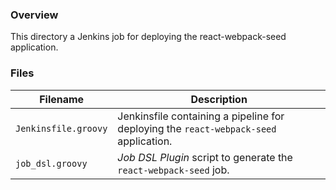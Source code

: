 ### Overview

This directory a Jenkins job for deploying the react-webpack-seed application.

### Files

| Filename              | Description                                                                                      |
|-----------------------|--------------------------------------------------------------------------------------------------|
| `Jenkinsfile.groovy`  | Jenkinsfile containing a pipeline for deploying the `react-webpack-seed` application.            |
| `job_dsl.groovy`      | *Job DSL Plugin* script to generate the `react-webpack-seed` job.                                |
